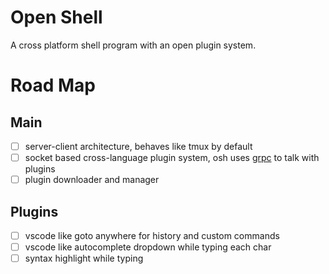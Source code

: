# Open Shell

A cross platform shell program with an open plugin system.

# Road Map

## Main

- [ ] server-client architecture, behaves like tmux by default
- [ ] socket based cross-language plugin system, osh uses [grpc](https://grpc.io/) to talk with plugins
- [ ] plugin downloader and manager

## Plugins

- [ ] vscode like goto anywhere for history and custom commands
- [ ] vscode like autocomplete dropdown while typing each char
- [ ] syntax highlight while typing